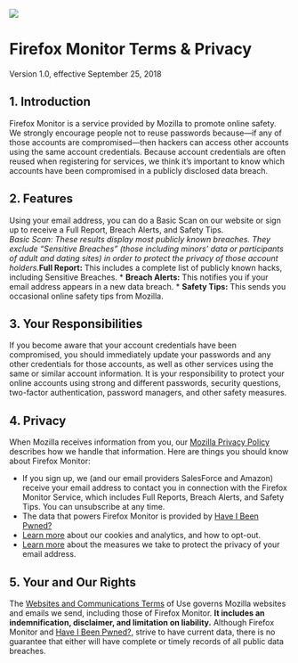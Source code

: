 ![](https://www.mozilla.org/media/protocol/img/logos/firefox/monitor/logo.d97e5516f9e6.svg)

Firefox Monitor Terms & Privacy
===============================

Version 1.0, effective September 25, 2018

1\. Introduction
----------------

Firefox Monitor is a service provided by Mozilla to promote online safety. We strongly encourage people not to reuse passwords because—if any of those accounts are compromised—then hackers can access other accounts using the same account credentials. Because account credentials are often reused when registering for services, we think it’s important to know which accounts have been compromised in a publicly disclosed data breach.

2\. Features
------------

Using your email address, you can do a Basic Scan on our website or sign up to receive a Full Report, Breach Alerts, and Safety Tips.  
_Basic Scan:_ _These results display most publicly known breaches. They exclude “Sensitive Breaches” (those including minors’ data or participants of adult and dating sites) in order to protect the privacy of those account holders._**Full Report:** This includes a complete list of publicly known hacks, including Sensitive Breaches. \* **Breach Alerts:** This notifies you if your email address appears in a new data breach. \* **Safety Tips:** This sends you occasional online safety tips from Mozilla.

3\. Your Responsibilities
-------------------------

If you become aware that your account credentials have been compromised, you should immediately update your passwords and any other credentials for those accounts, as well as other services using the same or similar account information. It is your responsibility to protect your online accounts using strong and different passwords, security questions, two-factor authentication, password managers, and other safety measures.

4\. Privacy
-----------

When Mozilla receives information from you, our [Mozilla Privacy Policy](https://www.mozilla.org/privacy/) describes how we handle that information. Here are things you should know about Firefox Monitor:

* If you sign up, we (and our email providers SalesForce and Amazon) receive your email address to contact you in connection with the Firefox Monitor Service, which includes Full Reports, Breach Alerts, and Safety Tips. You can unsubscribe at any time.
* The data that powers Firefox Monitor is provided by [Have I Been Pwned?](https://haveibeenpwned.com/)
* [Learn more](https://www.mozilla.org/privacy/websites/#cookies) about our cookies and analytics, and how to opt-out.
* [Learn more](https://blog.mozilla.org/security/2018/06/25/scanning-breached-accounts-k-anonymity/) about the measures we take to protect the privacy of your email address.

5\. Your and Our Rights
-----------------------

The [Websites and Communications Terms](https://www.mozilla.org/about/legal/terms/mozilla/) of Use governs Mozilla websites and emails we send, including those of Firefox Monitor. **It includes an indemnification, disclaimer, and limitation on liability.** Although Firefox Monitor and [Have I Been Pwned?](https://haveibeenpwned.com/), strive to have current data, there is no guarantee that either will have complete or timely records of all public data breaches.